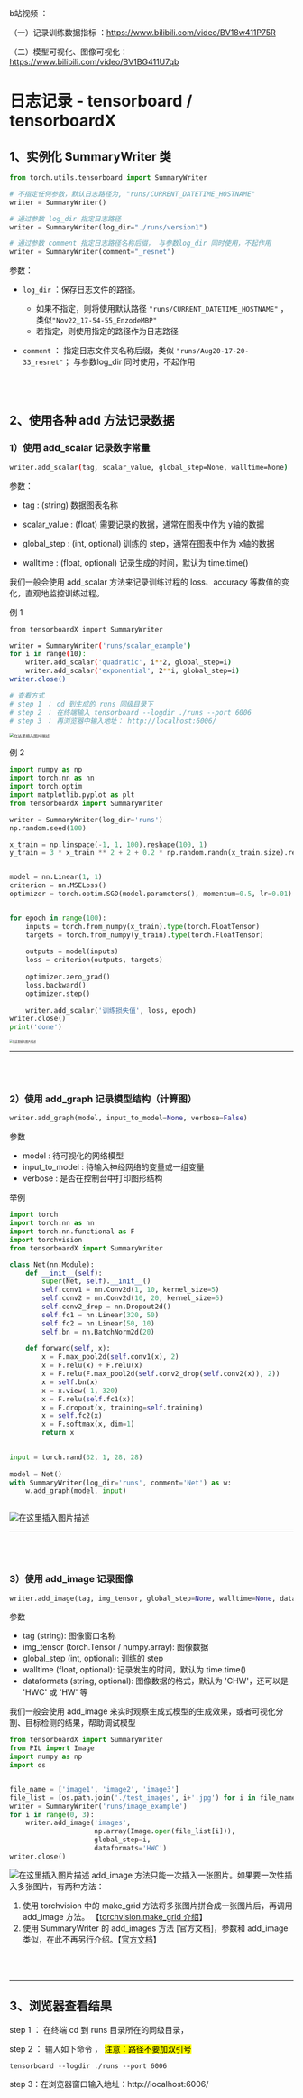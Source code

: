 b站视频 ：

（一）记录训练数据指标 ：https://www.bilibili.com/video/BV18w411P75R

（二）模型可视化、图像可视化： https://www.bilibili.com/video/BV1BG411U7qb





# 日志记录 - tensorboard / tensorboardX <!-- {docsify-ignore} -->





## 1、实例化 SummaryWriter 类

```python
from torch.utils.tensorboard import SummaryWriter

# 不指定任何参数，默认日志路径为, "runs/CURRENT_DATETIME_HOSTNAME"
writer = SummaryWriter()

# 通过参数 log_dir 指定日志路径
writer = SummaryWriter(log_dir="./runs/version1")

# 通过参数 comment 指定日志路径名称后缀， 与参数log_dir 同时使用，不起作用
writer = SummaryWriter(comment="_resnet")
```

参数：

- `log_dir` ：保存日志文件的路径。 
  - 如果不指定，则将使用默认路径 `"runs/CURRENT_DATETIME_HOSTNAME"` ， 类似`"Nov22_17-54-55_EnzodeMBP"`
  - 若指定，则使用指定的路径作为日志路径

- `comment` ： 指定日志文件夹名称后缀，类似 `"runs/Aug20-17-20-33_resnet"`；  与参数log_dir 同时使用，不起作用

<br />

<br />

## 2、使用各种 add 方法记录数据

### 1）使用 add_scalar 记录数字常量

```bash
writer.add_scalar(tag, scalar_value, global_step=None, walltime=None)
```
参数：
- tag : (string) 数据图表名称
- scalar_value :  (float) 需要记录的数据，通常在图表中作为 y轴的数据

- global_step : (int, optional) 训练的 step，通常在图表中作为 x轴的数据
- walltime : (float, optional) 记录生成的时间，默认为 time.time()



我们一般会使用 add_scalar 方法来记录训练过程的 loss、accuracy 等数值的变化，直观地监控训练过程。



例 1

```bash
from tensorboardX import SummaryWriter

writer = SummaryWriter('runs/scalar_example')
for i in range(10):
    writer.add_scalar('quadratic', i**2, global_step=i)
    writer.add_scalar('exponential', 2**i, global_step=i)
writer.close()

# 查看方式
# step 1 ： cd 到生成的 runs 同级目录下
# step 2 ： 在终端输入 tensorboard --logdir ./runs --port 6006
# step 3 ： 再浏览器中输入地址： http://localhost:6006/ 

```
<img src="https://p.ipic.vip/gbs3z4.png" alt="在这里插入图片描述" style="zoom: 50%;" />

例 2

```python
import numpy as np
import torch.nn as nn
import torch.optim
import matplotlib.pyplot as plt
from tensorboardX import SummaryWriter

writer = SummaryWriter(log_dir='runs')
np.random.seed(100)

x_train = np.linspace(-1, 1, 100).reshape(100, 1)
y_train = 3 * x_train ** 2 + 2 + 0.2 * np.random.randn(x_train.size).reshape(100, 1)


model = nn.Linear(1, 1)
criterion = nn.MSELoss()
optimizer = torch.optim.SGD(model.parameters(), momentum=0.5, lr=0.01)


for epoch in range(100):
    inputs = torch.from_numpy(x_train).type(torch.FloatTensor)
    targets = torch.from_numpy(y_train).type(torch.FloatTensor)
    
    outputs = model(inputs)
    loss = criterion(outputs, targets)
    
    optimizer.zero_grad()
    loss.backward()
    optimizer.step()
    
    writer.add_scalar('训练损失值', loss, epoch)
writer.close()
print('done')
```

<img src="https://p.ipic.vip/fx8r5q.png" alt="在这里插入图片描述" style="zoom:33%;" />


----

<br />

<br />

### 2）使用 add_graph 记录模型结构（计算图）

```python
writer.add_graph(model, input_to_model=None, verbose=False)
```
参数
- model : 待可视化的网络模型
- input_to_model : 待输入神经网络的变量或一组变量
- verbose : 是否在控制台中打印图形结构

举例
```python
import torch
import torch.nn as nn
import torch.nn.functional as F
import torchvision
from tensorboardX import SummaryWriter

class Net(nn.Module):
    def __init__(self):
        super(Net, self).__init__()
        self.conv1 = nn.Conv2d(1, 10, kernel_size=5)
        self.conv2 = nn.Conv2d(10, 20, kernel_size=5)
        self.conv2_drop = nn.Dropout2d()
        self.fc1 = nn.Linear(320, 50)
        self.fc2 = nn.Linear(50, 10)
        self.bn = nn.BatchNorm2d(20)
        
    def forward(self, x):
        x = F.max_pool2d(self.conv1(x), 2)
        x = F.relu(x) + F.relu(x)
        x = F.relu(F.max_pool2d(self.conv2_drop(self.conv2(x)), 2))
        x = self.bn(x)
        x = x.view(-1, 320)
        x = F.relu(self.fc1(x))
        x = F.dropout(x, training=self.training)
        x = self.fc2(x)
        x = F.softmax(x, dim=1)
        return x
    

input = torch.rand(32, 1, 28, 28)
    
model = Net()
with SummaryWriter(log_dir='runs', comment='Net') as w:
    w.add_graph(model, input)
        
```
![在这里插入图片描述](https://p.ipic.vip/x1qbko.png)

----

<br />

<br />

### 3）使用 add_image 记录图像

```python
writer.add_image(tag, img_tensor, global_step=None, walltime=None, dataformats='CHW')
```
参数
- tag (string): 图像窗口名称
- img_tensor (torch.Tensor / numpy.array): 图像数据
- global_step (int, optional): 训练的 step
- walltime (float, optional): 记录发生的时间，默认为 time.time()
- dataformats (string, optional): 图像数据的格式，默认为 'CHW'，还可以是  'HWC' 或 'HW' 等

我们一般会使用 add_image 来实时观察生成式模型的生成效果，或者可视化分割、目标检测的结果，帮助调试模型

```python
from tensorboardX import SummaryWriter
from PIL import Image
import numpy as np
import os


file_name = ['image1', 'image2', 'image3']
file_list = [os.path.join('./test_images', i+'.jpg') for i in file_name]
writer = SummaryWriter('runs/image_example')
for i in range(0, 3):
    writer.add_image('images',
                     np.array(Image.open(file_list[i])),
                     global_step=i,
                     dataformats='HWC')
writer.close()
```
![在这里插入图片描述](https://p.ipic.vip/ig5xtn.png)
add_image 方法只能一次插入一张图片。如果要一次性插入多张图片，有两种方法：

 1. 使用 torchvision 中的 make_grid 方法将多张图片拼合成一张图片后，再调用 add_image 方法。 【[torchvision.make_grid 介绍](https://blog.csdn.net/weixin_37804469/article/details/126348266)】 
 2. 使用 SummaryWriter 的 add_images 方法 [官方文档]，参数和 add_image类似，在此不再另行介绍。【[官方文档](https://tensorboardx.readthedocs.io/en/latest/tensorboard.html#tensorboardX.SummaryWriter.add_images)】



<br />

<br />

---



## 3、浏览器查看结果

step 1 ： 在终端 cd 到 runs 目录所在的同级目录，

step 2 ： 输入如下命令 ， <mark>注意：路径不要加双引号</mark>

```
tensorboard --logdir ./runs --port 6006
```


step 3：在浏览器窗口输入地址：http://localhost:6006/